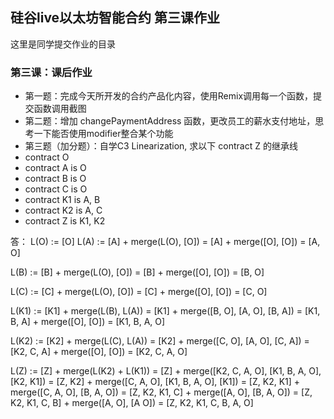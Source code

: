 ## 硅谷live以太坊智能合约 第三课作业
这里是同学提交作业的目录

### 第三课：课后作业
- 第一题：完成今天所开发的合约产品化内容，使用Remix调用每一个函数，提交函数调用截图
- 第二题：增加 changePaymentAddress 函数，更改员工的薪水支付地址，思考一下能否使用modifier整合某个功能
- 第三题（加分题）：自学C3 Linearization, 求以下 contract Z 的继承线
- contract O
- contract A is O
- contract B is O
- contract C is O
- contract K1 is A, B
- contract K2 is A, C
- contract Z is K1, K2

答：
L(O) := [O]
L(A) := [A] + merge(L(O), [O])
      = [A] + merge([O], [O])
      = [A, O]

L(B) := [B] + merge(L(O), [O])
      = [B] + merge([O], [O])
      = [B, O]

L(C) := [C] + merge(L(O), [O])
      = [C] + merge([O], [O])
      = [C, O]

L(K1) := [K1] + merge(L(B), L(A))
       = [K1] + merge([B, O], [A, O], [B, A])
       = [K1, B, A] + merge([O], [O])
       = [K1, B, A, O]

L(K2) := [K2] + merge(L(C), L(A))
       = [K2] + merge([C, O], [A, O], [C, A])
       = [K2, C, A] + merge([O], [O])
       = [K2, C, A, O]

L(Z) := [Z] + merge(L(K2) + L(K1))
      = [Z] + merge([K2, C, A, O], [K1, B, A, O], [K2, K1])
      = [Z, K2] + merge([C, A, O], [K1, B, A, O], [K1])
      = [Z, K2, K1] + merge([C, A, O], [B, A, O])
      = [Z, K2, K1, C] + merge([A, O], [B, A, O])
      = [Z, K2, K1, C, B] + merge([A, O], [A O])
      = [Z, K2, K1, C, B, A, O]
